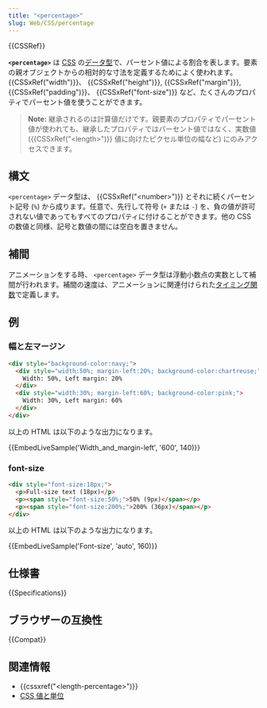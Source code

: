 ```yaml
---
title: "<percentage>"
slug: Web/CSS/percentage
---
```

{{CSSRef}}

**`<percentage>`** は [CSS](/ja/docs/Web/CSS) の[データ型](/ja/docs/Web/CSS/CSS_Types)で、パーセント値による割合を表します。要素の親オブジェクトからの相対的な寸法を定義するためによく使われます。 {{CSSxRef("width")}}、 {{CSSxRef("height")}}, {{CSSxRef("margin")}}, {{CSSxRef("padding")}}、 {{CSSxRef("font-size")}} など、たくさんのプロパティでパーセント値を使うことができます。

> **Note:** 継承されるのは計算値だけです。親要素のプロパティでパーセント値が使われても、継承したプロパティではパーセント値ではなく、実数値 ({{CSSxRef("&lt;length&gt;")}} 値に向けたピクセル単位の幅など) にのみアクセスできます。

## 構文

`<percentage>` データ型は、 {{CSSxRef("&lt;number&gt;")}} とそれに続くパーセント記号 (`%`) から成ります。任意で、先行して符号 (`+` または `-`) を、負の値が許可されない値であってもすべてのプロパティに付けることができます。他の CSS の数値と同様、記号と数値の間には空白を置きません。

## 補間

アニメーションをする時、 `<percentage>` データ型は浮動小数点の実数として補間が行われます。補間の速度は、アニメーションに関連付けられた[タイミング関数](/ja/docs/Web/CSS/easing-function)で定義します。

## 例

<h3 id="Width_and_margin-left">幅と左マージン</h3>

```html
<div style="background-color:navy;">
  <div style="width:50%; margin-left:20%; background-color:chartreuse;">
    Width: 50%, Left margin: 20%
  </div>
  <div style="width:30%; margin-left:60%; background-color:pink;">
    Width: 30%, Left margin: 60%
  </div>
</div>
```

以上の HTML は以下のような出力になります。

{{EmbedLiveSample('Width_and_margin-left', '600', 140)}}

<h3 id="Font-size">font-size</h3>

```html
<div style="font-size:18px;">
  <p>Full-size text (18px)</p>
  <p><span style="font-size:50%;">50% (9px)</span></p>
  <p><span style="font-size:200%;">200% (36px)</span></p>
</div>
```

以上の HTML は以下のような出力になります。

{{EmbedLiveSample('Font-size', 'auto', 160)}}

## 仕様書

{{Specifications}}

## ブラウザーの互換性

{{Compat}}

## 関連情報

- {{cssxref("&lt;length-percentage&gt;")}}
- [CSS 値と単位](/ja/docs/Web/CSS/CSS_Values_and_Units)
